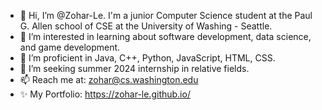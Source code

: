 - 👋 Hi, I’m @Zohar-Le. I'm a junior Computer Science student at the Paul G. Allen school of CSE at the University of Washing - Seattle.
- 👀 I’m interested in learning about software development, data science, and game development.
- 🌱 I’m proficient in Java, C++, Python, JavaScript, HTML, CSS.
- 💞️ I’m seeking summer 2024 internship in relative fields.
- 📫 Reach me at: zohar@cs.washington.edu
- ✨ My Portfolio: https://zohar-le.github.io/  

<!---
Zohar-Le/Zohar-Le is a ✨ special ✨ repository because its `README.md` (this file) appears on your GitHub profile.
You can click the Preview link to take a look at your changes.
--->
